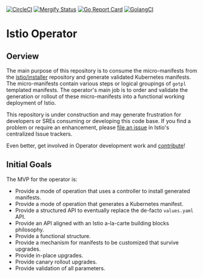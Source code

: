 [![CircleCI](https://circleci.com/gh/istio/operator.svg?style=svg)](https://circleci.com/gh/istio/operator)
[![Mergify Status](https://gh.mergify.io/badges/istio/operator.png?style=cut)](https://mergify.io)
[![Go Report Card](https://goreportcard.com/badge/github.com/istio/operator)](https://goreportcard.com/report/github.com/istio/operator)
[![GolangCI](https://golangci.com/badges/github.com/istio/operator.svg)](https://golangci.com/r/github.com/istio/operator)

# Istio Operator

## Oerview

The main purpose of this repository is to consume the micro-manifests from the
[istio/installer](https://github.com/istio/installer) repository and generate validated
Kubernetes manifests. The micro-manifests contain various steps or logical groupings of
`gotpl` templated manifests. The operator's main job is to order and validate the generation
or rollout of these micro-manifests into a functional working deployment of Istio.

This repository is under construction and may generate frustration for developers or SREs
consuming or developing this code base. If you find a problem or require an enhancement, please
[file an issue](https://github.com/istio/operator/blob/master/BUGS-AND-FEATURE-REQUESTS.md)
in Istio's centralized Issue trackers.

Even better, get involved in Operator development work and
[contribute](https://github.com/istio/operator/blob/master/CONTRIBUTING.md)!

## Initial Goals

The MVP for the operator is:

- Provide a mode of operation that uses a controller to install generated manifests.
- Provide a mode of operation that generates a Kubernetes manifest.
- Provide a structured API to eventually replace the de-facto `values.yaml` API.
- Provide an API aligned with an Istio a-la-carte building blocks philosophy.
- Provide a functional structure.
- Provide a mechanism for manifests to be customized that survive upgrades.
- Provide in-place upgrades.
- Provide canary rollout upgrades.
- Provide validation of all parameters.

